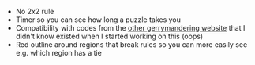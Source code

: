 - No 2x2 rule
- Timer so you can see how long a puzzle takes you
- Compatibility with codes from the [other gerrymandering website](https://imthegoat2024.github.io/gerryPuzzle/) that I didn't know existed when I started working on this (oops)
- Red outline around regions that break rules so you can more easily see e.g. which region has a tie

